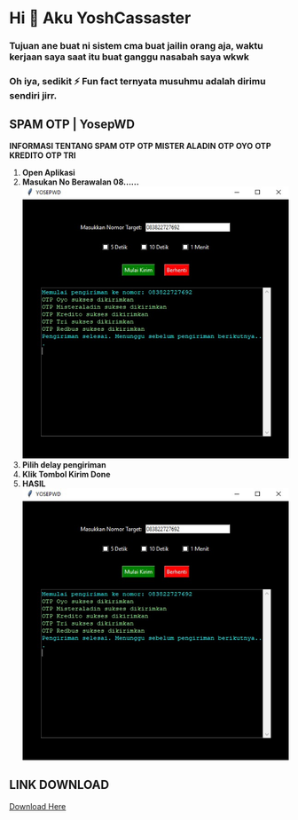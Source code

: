 # Hi 👊 Aku YoshCassaster
### Tujuan ane buat ni sistem cma buat jailin orang aja, waktu kerjaan saya saat itu buat ganggu nasabah saya wkwk
### Oh iya, sedikit ⚡ Fun fact ternyata musuhmu adalah dirimu sendiri jirr.

## SPAM OTP | YosepWD

**INFORMASI TENTANG SPAM OTP**
**OTP MISTER ALADIN**
**OTP OYO**
**OTP KREDITO**
**OTP TRI**

1. **Open Aplikasi**
2. **Masukan No Berawalan 08......**
   ![Convert](./otpfoto.jpg)
3. **Pilih delay pengiriman**
4. **Klik Tombol Kirim Done**
5. **HASIL**
   ![Hasil](./otpfoto.jpg)
   
## LINK DOWNLOAD

[Download Here](https://drive.google.com/file/d/19Ymh70IDBwB455dDIqMTUfSiubOW9NIc/view?usp=sharing)
